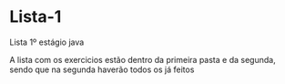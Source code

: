 # Lista-1
Lista 1º estágio java

A lista com os exercicios estão dentro da primeira pasta e da segunda, sendo que na segunda haverão todos os já feitos

